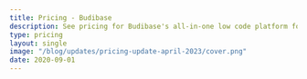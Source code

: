 ```yaml
---
title: Pricing - Budibase
description: See pricing for Budibase's all-in-one low code platform for building internal tools and automating business processes.
type: pricing
layout: single
image: "/blog/updates/pricing-update-april-2023/cover.png"
date: 2020-09-01
---
```


